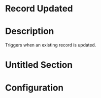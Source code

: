 ﻿# Record Updated

# Description

Triggers when an existing record is updated.

# Untitled Section

# Configuration
